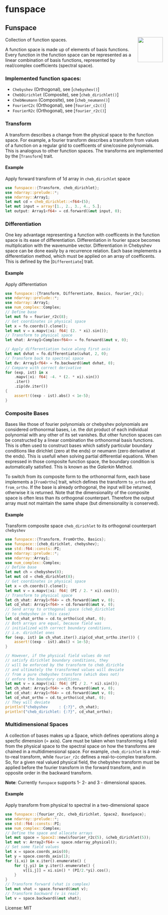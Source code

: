 # funspace

## Funspace
<img align="right" src="https://rustacean.net/assets/cuddlyferris.png" width="80">

Collection of function spaces.

A function space is made up of elements of basis functions.
Every function in the function space can be represented as a
linear combination of basis functions, represented by real/complex
coefficients (spectral space).

### Implemented function spaces:
- `Chebyshev` (Orthogonal), see [`chebyshev()`]
- `ChebDirichlet` (Composite), see [`cheb_dirichlet()`]
- `ChebNeumann` (Composite), see [`cheb_neumann()`]
- `FourierC2c` (Orthogonal), see [`fourier_c2c()`]
- `FourierR2c` (Orthogonal), see [`fourier_r2c()`]

### Transform
A transform describes a change from the physical space to the function
space. For example, a fourier transform describes a transform from
values of a function on a regular grid to coefficents of sine/cosine
polynomials. This is analogous to other function spaces. The transforms
are implemented by the [`Transform`] trait.

#### Example
Apply forward transform of 1d array in `cheb_dirichlet` space
```rust
use funspace::{Transform, cheb_dirichlet};
use ndarray::prelude::*;
use ndarray::Array1;
let mut cd = cheb_dirichlet::<f64>(5);
let mut input = array![1., 2., 3., 4., 5.];
let output: Array1<f64> = cd.forward(&mut input, 0);
```

### Differentiation
One key advantage representing a function with coefficents in
the function space is its ease of differentiation. Differentiation in
fourier space becomes multiplication with the wavenumbe vector.
Differentiation in Chebyshev space can be done easily by a recurrence
relation.
Each base implements a differentiation method, which must be applied on
an array of coefficents. This is defined by the [`Differentiate`] trait.

#### Example
Apply differentiation
```rust
use funspace::{Transform, Differentiate, Basics, fourier_r2c};
use ndarray::prelude::*;
use ndarray::Array1;
use num_complex::Complex;
// Define base
let mut fo = fourier_r2c(8);
// Get coordinates in physical space
let x = fo.coords().clone();
let mut v = x.mapv(|xi: f64| (2. * xi).sin());
// Transform to physical space
let vhat: Array1<Complex<f64>> = fo.forward(&mut v, 0);

// Apply differentiation twice along first axis
let mut dvhat = fo.differentiate(&vhat, 2, 0);
// Transform back to spectral space
let dv: Array1<f64> = fo.backward(&mut dvhat, 0);
// Compare with correct derivative
for (exp, ist) in x
    .mapv(|xi: f64| -4. * (2. * xi).sin())
    .iter()
    .zip(dv.iter())
{
    assert!((exp - ist).abs() < 1e-5);
}
```

### Composite Bases
Bases like those of fourier polynomials or chebyshev polynomials are
considered orthonormal bases, i.e. the dot product of each individual
polynomial with any other of its set vanishes.
But other function spaces can be constructed by a linear combination
the orthonormal basis functions. This is often used
to construct bases which satisfy particular boundary conditions
like dirichlet (zero at the ends) or neumann (zero derivative at the ends).
This is usefull when solving partial differential equations. When expressed
in those composite function space, the boundary condition is automatically
satisfied. This is known as the *Galerkin* Method.

To switch from its composite form to the orthonormal form, each base implements
a [`FromOrtho`] trait, which defines the transform `to_ortho` and `from_ortho`.
If the base is already orthogonal, the input will be returned, otherwise it
is returned. Note that the dimensionality of the composite space is often
less than its orthogonal counterpart.  Therefore the output array must
not maintain the same shape (but dimensionality is conserved).

#### Example
Transform composite space `cheb_dirichlet` to its orthogonal counterpart
`chebyshev`
```rust
use funspace::{Transform, FromOrtho, Basics};
use funspace::{cheb_dirichlet, chebyshev};
use std::f64::consts::PI;
use ndarray::prelude::*;
use ndarray::Array1;
use num_complex::Complex;
// Define base
let mut ch = chebyshev(8);
let mut cd = cheb_dirichlet(8);
// Get coordinates in physical space
let x = ch.coords().clone();
let mut v = x.mapv(|xi: f64| (PI / 2. * xi).cos());
// Transform to physical space
let ch_vhat: Array1<f64> = ch.forward(&mut v, 0);
let cd_vhat: Array1<f64> = cd.forward(&mut v, 0);
// Send array to orthogonal space (cheb_dirichlet
// to chebyshev in this case)
let cd_vhat_ortho = cd.to_ortho(&cd_vhat, 0);
// Both arrays are equal, because field was
// initialized with correct boundary conditions,
// i.e. dirichlet ones
for (exp, ist) in ch_vhat.iter().zip(cd_vhat_ortho.iter()) {
    assert!((exp - ist).abs() < 1e-5);
}

// However, if the physical field values do not
// satisfy dirichlet boundary conditions, they
// will be enforced by the transform to cheb_dirichle
// and ultimately the transformed values will deviate
// from a pure chebyshev transform (which does not)
// enfore the boundary conditions.
let mut v = x.mapv(|xi: f64| (PI / 2. * xi).sin());
let ch_vhat: Array1<f64> = ch.forward(&mut v, 0);
let cd_vhat: Array1<f64> = cd.forward(&mut v, 0);
let cd_vhat_ortho = cd.to_ortho(&cd_vhat, 0);
// They will deviate
println!("chebyshev     : {:?}", ch_vhat);
println!("cheb_dirichlet: {:?}", cd_vhat_ortho);
```

### Multidimensional Spaces
A collection of bases makes up a Space, which defines operations
along a specfic dimension (= axis). Care must be taken when transforming
a field from the physical space to the spectral space on how the transforms
are chained in a multidimensional space. For example, `cheb_dirichlet` is a
real-to-real transform, while `fourier_r2c` defines a real-to-complex transform.
So, for a given real valued physical field, the chebyshev transform must be applied
before the fourier transform in the forward transform, and in opposite order in
the backward transform.

**Note**: Currently `funspace` supports 1- 2- and 3 - dimensional spaces.

#### Example
Apply transform from physical to spectral in a two-dimensional space
```rust
use funspace::{fourier_r2c, cheb_dirichlet, Space2, BaseSpace};
use ndarray::prelude::*;
use std::f64::consts::PI;
use num_complex::Complex;
// Define the space and allocate arrays
let mut space = Space2::new(&fourier_r2c(5), &cheb_dirichlet(5));
let mut v: Array2<f64> = space.ndarray_physical();
// Set some field values
let x = space.coords_axis(0);
let y = space.coords_axis(1);
for (i,xi) in x.iter().enumerate() {
    for (j,yi) in y.iter().enumerate() {
        v[[i,j]] = xi.sin() * (PI/2.*yi).cos();
    }
}
// Transform forward (vhat is complex)
let mut vhat = space.forward(&mut v);
// Transform backward (v is real)
let v = space.backward(&mut vhat);
```

License: MIT

